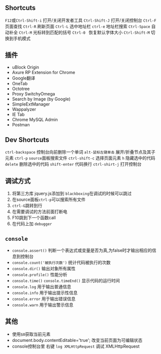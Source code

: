 ## Shortcuts

`F12`或`Ctrl-Shift-i` 打开/关闭开发者工具
`Ctrl-Shift-J`  打开/关闭控制台
`Ctrl-F`  页面查找
`Ctrl-R`  刷新页面
`Ctrl-L`  选中地址栏
`ctrl-e`  地址栏搜索
`Ctrl-Space`  自动补全
`Ctrl-M`  光标转到匹配的括号
`Ctrl-0 ` 恢复默认字体大小
`Ctrl-Shift-M` 切换到手机模式

## 插件
- uBlock Origin
- Axure RP Extension for Chrome
- Google翻译
- OneTab
- Octotree
- Proxy SwitchyOmega
- Search by Image (by Google)
- SimpleExtManager
- Wappalyzer
- IE Tab
- Chrome MySQL Admin
- Postman

## Dev Shortcuts

`ctrl-backspace`  控制台向前删除一个单词
`alt-鼠标左键单击`  展开/折叠节点及其子元素
`ctrl-p`  `source`面板搜索文件
`ctrl-shift-c`  选择页面元素
`h`  隐藏选中的代码
`delete` 删除选中的代码
`shift-enter` 代码换行
`ctrl-shirt-j`  打开控制台

## 调试方式

1. 将第三方库 jquery.js添加到 `blackboxing`在调试的时候可以跳过
2. 在source面板`ctrl-p`可以搜索所有文件
3. `ctrl-G`跳转到行
4. 在需要调试的方法前面打断电
5. F10跳到下一个函数call
6. 在代码上加 `debugger`

## `console`
- `console.assert()` 判断一个表达式或变量是否为真,为false时才输出相应的信息到控制台
- `console.count('被执行次数')` 统计代码被执行的次数
- `console.dir()` 输出对象所有属性
- `console.profile()` 性能分析
- `console.time()` `console.timeEnd()` 显示代码的运行时间
- `console.log`  用于输出普通信息
- `console.info`  用于输出提示性信息
- `console.error` 用于输出错误信息
- `console.warn` 用于输出警示信息


## 其他

- 使用`$0`获取当前元素
- document.body.contentEditable='true';  改变当前页面为可编辑状态
- console控制台里  右键 `log XMLHttpRequest` 调试 XMLHttpRequest
